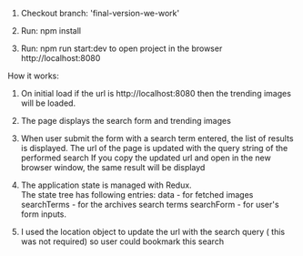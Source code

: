 1. Checkout branch: 'final-version-we-work' 

2. Run:  npm install

3. Run:  npm run start:dev   to open project in the browser http://localhost:8080


How it works:

1. On initial load if the url is http://localhost:8080 then the  trending images will be loaded. 

2. The page displays the search form and trending images

3. When user submit the form with a search term entered, the list of results is displayed. 
   The url of the page is updated with the query string of the performed search 
   If you copy the updated url and open in the new browser window, the same result will be displayd


4. The application state is managed with Redux.  
    The state tree has following entries: 
            data         -    for fetched images
            searchTerms  -    for the archives search terms
            searchForm   -    for user's form inputs. 

5.  I used the location object  to update the url with the search query ( this was not required)  so user could bookmark this search    

